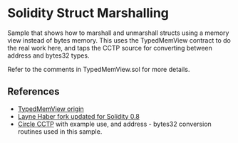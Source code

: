 # Solidity Struct Marshalling

Sample that shows how to marshall and unmarshall structs using a memory view instead of bytes memory.
This uses the TypedMemView contract to do the real work here, and taps the CCTP source for converting between
address and bytes32 types.

Refer to the comments in TypedMemView.sol for more details.

## References

* [TypedMemView origin](https://github.com/summa-tx/memview-sol)
* [Layne Haber fork updated for Solidity 0.8](https://github.com/LayneHaber/memview-sol/tree/latest-solidity)
* [Circle CCTP](https://github.com/circlefin/evm-cctp-contracts) with example use, and address - bytes32 conversion routines used in this sample.
